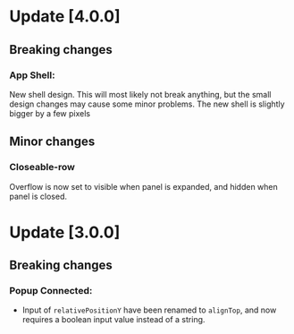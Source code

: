 # Update [4.0.0]

## Breaking changes

### App Shell:
New shell design. This will most likely not break anything, but the small design changes may cause some minor problems. The new shell is slightly bigger by a few pixels

## Minor changes

### Closeable-row
Overflow is now set to visible when panel is expanded, and hidden when panel is closed. 

# Update [3.0.0]

## Breaking changes

### Popup Connected:
* Input of `relativePositionY` have been renamed to `alignTop`, and now requires a boolean input value instead of a string. 

